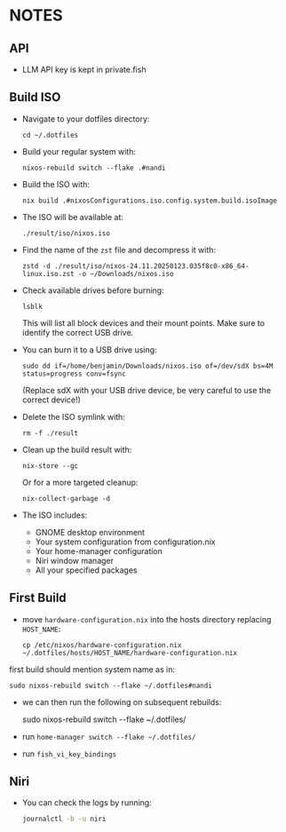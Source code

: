 # NOTES

## API

- LLM API key is kept in private.fish

## Build ISO

- Navigate to your dotfiles directory:
    ```
    cd ~/.dotfiles
    ```

- Build your regular system with:
    ```
    nixos-rebuild switch --flake .#nandi
    ```

- Build the ISO with:
    ```
    nix build .#nixosConfigurations.iso.config.system.build.isoImage
    ```

- The ISO will be available at:
    ```
    ./result/iso/nixos.iso
    ```

- Find the name of the `zst` file and decompress it with:

    ```
    zstd -d ./result/iso/nixos-24.11.20250123.035f8c0-x86_64-linux.iso.zst -o ~/Downloads/nixos.iso
    ```     

- Check available drives before burning:
    ```
    lsblk
    ```
  This will list all block devices and their mount points. Make sure to identify the correct USB drive.

- You can burn it to a USB drive using:
    ```
    sudo dd if=/home/benjamin/Downloads/nixos.iso of=/dev/sdX bs=4M status=progress conv=fsync
    ```
  (Replace sdX with your USB drive device, be very careful to use the correct device!)

- Delete the ISO symlink with:
    ```
    rm -f ./result
    ```  

- Clean up the build result with:

    ```
    nix-store --gc
    ```

  Or for a more targeted cleanup:

    ```
    nix-collect-garbage -d
    ```  

- The ISO includes:
  - GNOME desktop environment
  - Your system configuration from configuration.nix
  - Your home-manager configuration
  - Niri window manager
  - All your specified packages

## First Build

- move `hardware-configuration.nix` into the hosts directory replacing `HOST_NAME`:
    ```
    cp /etc/nixos/hardware-configuration.nix ~/.dotfiles/hosts/HOST_NAME/hardware-configuration.nix
    ```  
 first build should mention system name as in:

    sudo nixos-rebuild switch --flake ~/.dotfiles#nandi

- we can then run the following on subsequent rebuilds:

    sudo nixos-rebuild switch --flake ~/.dotfiles/

- run `home-manager switch --flake ~/.dotfiles/`
- run `fish_vi_key_bindings`

## Niri

- You can check the logs by running:
    ```bash
    journalctl -b -u niri
    ```

